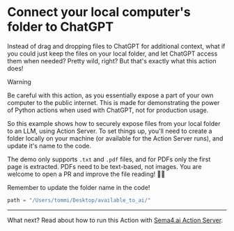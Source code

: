# Connect your local computer's folder to ChatGPT

Instead of drag and dropping files to ChatGPT for additional context, what if you could just keep the files on your local folder, and let ChatGPT access them when needed? Pretty wild, right? But that's exactly what this action does!

> [!WARNING]  
> Be careful with this action, as you essentially expose a part of your own computer to the public internet. This is made for demonstrating the power of Python actions when used with ChatGPT, not for production usage.

So this example shows how to securely expose files from your local folder to an LLM, using Action Server. To set things up, you'll need to create a folder locally on your machine (or available for the Action Server runs), and update it's name to the code.

The demo only supports `.txt` and `.pdf` files, and for PDFs only the first page is extracted. PDFs need to be text-based, not images. You are welcome to open a PR and improve the file reading! 👩‍💻

Remember to update the folder name in the code!

```py
path = "/Users/tommi/Desktop/available_to_ai/"
```

---

What next? Read about how to run this Action with [Sema4.ai Action Server](https://github.com/sema4ai/actions).
